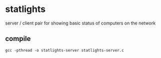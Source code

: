 # statlights
server / client pair for showing basic status of computers on the network
## compile
`gcc -pthread -o statlights-server statlights-server.c`
